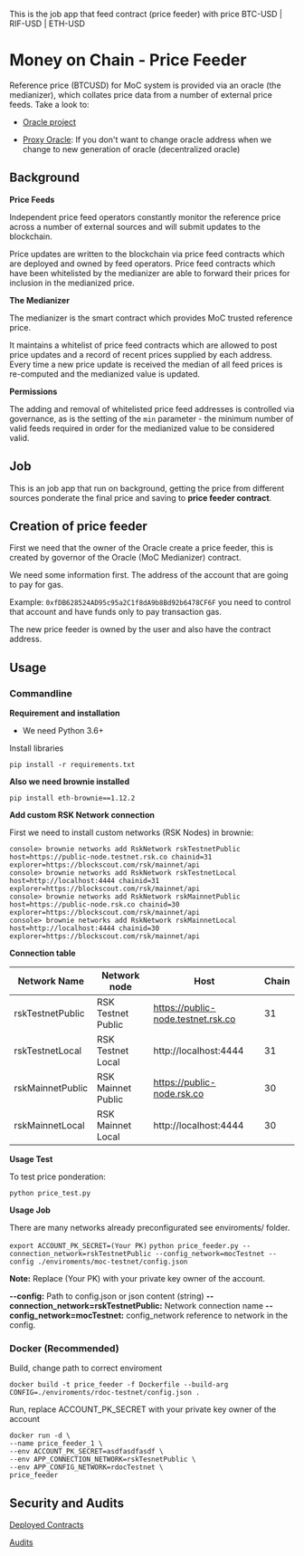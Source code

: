 This is the job app that feed contract (price feeder) with price BTC-USD | RIF-USD | ETH-USD

# Money on Chain - Price Feeder

Reference price (BTCUSD) for MoC system is provided via an oracle (the
medianizer), which collates price data from a number of external price
feeds. Take a look to:

* [Oracle project](https://github.com/money-on-chain/Amphiraos-Oracle)

* [Proxy Oracle](https://github.com/money-on-chain/Proxy_Oracle): If you don't want to change oracle address
when we change to new generation of oracle (decentralized oracle)

## Background

**Price Feeds**

Independent price feed operators constantly monitor the reference price
across a number of external sources and will submit updates to the
blockchain.

Price updates are written to the blockchain via price feed contracts which are deployed and owned by feed operators. 
Price feed contracts which have been whitelisted by the medianizer are able to forward their prices for 
inclusion in the medianized price.

**The Medianizer**

The medianizer is the smart contract which provides MoC trusted reference price.

It maintains a whitelist of price feed contracts which are allowed to post price updates and a record of recent 
prices supplied by each address. Every time a new price update is received the median of all feed prices is 
re-computed and the medianized value is updated.

**Permissions**

The adding and removal of whitelisted price feed addresses is controlled via governance, as is the setting of 
the `min` parameter - the minimum number of valid feeds required in order for the medianized value to 
be considered valid.

## Job

This is an job app that run on background, getting the price from
different sources ponderate the final price and saving to **price feeder
contract**.


## Creation of price feeder

First we need that the owner of the Oracle create a price feeder, this
is created by governor of the Oracle (MoC Medianizer) contract.

We need some information first. The address of the account that are
going to pay for gas.

Example: `0xfDB628524AD95c95a2C1f8dA9b8Bd92b6478CF6F` you need to
control that account and have funds only to pay transaction gas.

The new price feeder is owned by the user and also have the contract
address. 


## Usage

### Commandline

**Requirement and installation**
 
*  We need Python 3.6+

Install libraries

`pip install -r requirements.txt`

**Also we need brownie installed**

`pip install eth-brownie==1.12.2`

**Add custom RSK Network connection** 

First we need to install custom networks (RSK Nodes) in brownie:

```
console> brownie networks add RskNetwork rskTestnetPublic host=https://public-node.testnet.rsk.co chainid=31 explorer=https://blockscout.com/rsk/mainnet/api
console> brownie networks add RskNetwork rskTestnetLocal host=http://localhost:4444 chainid=31 explorer=https://blockscout.com/rsk/mainnet/api
console> brownie networks add RskNetwork rskMainnetPublic host=https://public-node.rsk.co chainid=30 explorer=https://blockscout.com/rsk/mainnet/api
console> brownie networks add RskNetwork rskMainnetLocal host=http://localhost:4444 chainid=30 explorer=https://blockscout.com/rsk/mainnet/api
```

**Connection table**

| Network Name      | Network node          | Host                               | Chain    |
|-------------------|-----------------------|------------------------------------|----------|
| rskTestnetPublic   | RSK Testnet Public    | https://public-node.testnet.rsk.co | 31       |    
| rskTestnetLocal    | RSK Testnet Local     | http://localhost:4444              | 31       |
| rskMainnetPublic  | RSK Mainnet Public    | https://public-node.rsk.co         | 30       |
| rskMainnetLocal   | RSK Mainnet Local     | http://localhost:4444              | 30       |


**Usage Test**

To test price ponderation:

`python price_test.py`

**Usage Job**

There are many networks already preconfigurated see enviroments/ folder.

`export ACCOUNT_PK_SECRET=(Your PK)`
`python price_feeder.py --connection_network=rskTestnetPublic --config_network=mocTestnet --config ./enviroments/moc-testnet/config.json`

**Note:** Replace (Your PK) with your private key owner of the account.

**--config:** Path to config.json or json content (string)
**--connection_network=rskTestnetPublic:** Network connection name
**--config_network=mocTestnet:** config_network reference to network in the config.


### Docker (Recommended)

Build, change path to correct enviroment

```
docker build -t price_feeder -f Dockerfile --build-arg CONFIG=./enviroments/rdoc-testnet/config.json .
```

Run, replace ACCOUNT_PK_SECRET  with your private key owner of the account

```
docker run -d \
--name price_feeder_1 \
--env ACCOUNT_PK_SECRET=asdfasdfasdf \
--env APP_CONNECTION_NETWORK=rskTesnetPublic \
--env APP_CONFIG_NETWORK=rdocTestnet \
price_feeder
```


## Security and Audits

[Deployed Contracts](https://github.com/money-on-chain/main-RBTC-contract/blob/master/docs/Contracts%20verification.md)

[Audits](https://github.com/money-on-chain/Audits)


